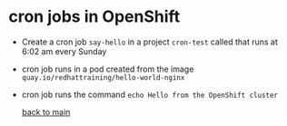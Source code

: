 # cron jobs in OpenShift

- Create a cron job `say-hello` in a project `cron-test` called that runs at 6:02 am every Sunday
- cron job runs in a pod created from the image `quay.io/redhattraining/hello-world-nginx`
- cron job runs the command `echo Hello from the OpenShift cluster`

 

  [back to main](./README.md)  

